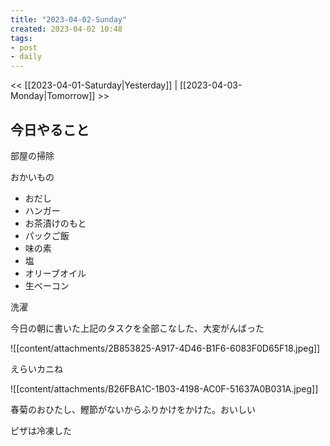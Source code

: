 ```yaml
---
title: "2023-04-02-Sunday"
created: 2023-04-02 10:48
tags:
- post
- daily
---
```


<< [[2023-04-01-Saturday|Yesterday]] | [[2023-04-03-Monday|Tomorrow]] >>

## 今日やること

部屋の掃除

おかいもの
- おだし
- ハンガー
- お茶漬けのもと
- パックご飯
- 味の素
- 塩
- オリーブオイル
- 生ベーコン

洗濯

今日の朝に書いた上記のタスクを全部こなした、大変がんばった

![[content/attachments/2B853825-A917-4D46-B1F6-6083F0D65F18.jpeg]]

えらいカニね

![[content/attachments/B26FBA1C-1B03-4198-AC0F-51637A0B031A.jpeg]]

春菊のおひたし、鰹節がないからふりかけをかけた。おいしい

ピザは冷凍した